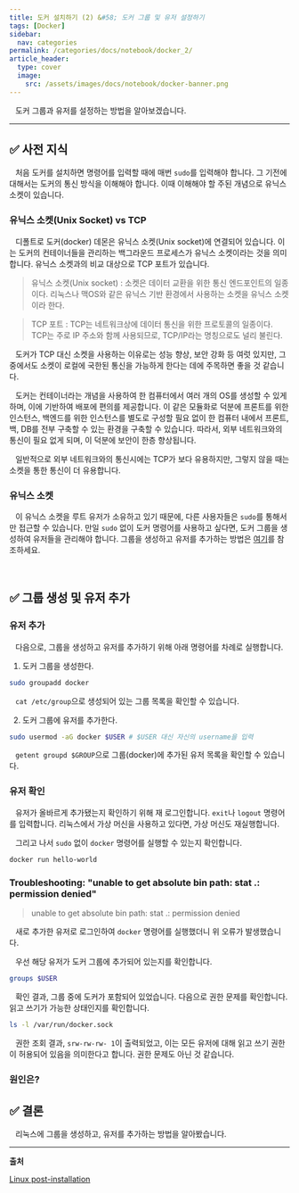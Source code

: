 ```yaml
---
title: 도커 설치하기 (2) &#58; 도커 그룹 및 유저 설정하기
tags: [Docker]
sidebar:
  nav: categories
permalink: /categories/docs/notebook/docker_2/
article_header:
  type: cover
  image:
    src: /assets/images/docs/notebook/docker-banner.png
---
```


<div class="article__content" markdown="1">

&ensp; 도커 그룹과 유저를 설정하는 방법을 알아보겠습니다.

---

## ✅ 사전 지식

&ensp; 처음 도커를 설치하면 명령어를 입력할 때에 매번 `sudo`를 입력해야 합니다. 그 기전에 대해서는 도커의 통신 방식을 이해해야 합니다. 이때 이해해야 할 주된 개념으로 유닉스 소켓이 있습니다.

### 유닉스 소켓(Unix Socket) vs TCP

&ensp; 디폴트로 도커(docker) 데몬은 유닉스 소켓(Unix socket)에 연결되어 있습니다. 이는 도커의 컨테이너들을 관리하는 백그라운드 프로세스가 유닉스 소켓이라는 것을 의미합니다. 유닉스 소켓과의 비교 대상으로 TCP 포트가 있습니다.

> 유닉스 소켓(Unix socket) : 소켓은 데이터 교환을 위한 통신 엔드포인트의 일종이다. 리눅스나 맥OS와 같은 유닉스 기반 환경에서 사용하는 소켓을 유닉스 소켓이라 한다.

> TCP 포트 : TCP는 네트워크상에 데이터 통신을 위한 프로토콜의 일종이다. TCP는 주로 IP 주소와 함께 사용되므로, TCP/IP라는 명칭으로도 널리 불린다.

&ensp; 도커가 TCP 대신 소켓을 사용하는 이유로는 성능 향상, 보안 강화 등 여럿 있지만, 그중에서도 소켓이 로컬에 국한된 통신을 가능하게 한다는 데에 주목하면 좋을 것 같습니다.

&ensp; 도커는 컨테이너라는 개념을 사용하여 한 컴퓨터에서 여러 개의 OS를 생성할 수 있게 하며, 이에 기반하여 배포에 편의를 제공합니다. 이 같은 모듈화로 덕분에 프론트를 위한 인스턴스, 백엔드를 위한 인스턴스를 별도로 구성할 필요 없이 한 컴퓨터 내에서 프론트, 백, DB를 전부 구축할 수 있는 환경을 구축할 수 있습니다. 따라서, 외부 네트워크와의 통신이 필요 없게 되며, 이 덕분에 보안이 한층 향상됩니다.

&ensp; 일반적으로 외부 네트워크와의 통신시에는 TCP가 보다 유용하지만, 그렇지 않을 때는 소켓을 통한 통신이 더 유용합니다.

### 유닉스 소켓

&ensp; 이 유닉스 소켓을 루트 유저가 소유하고 있기 때문에, 다른 사용자들은 `sudo`를 통해서만 접근할 수 있습니다. 만일 `sudo` 없이 도커 명령어를 사용하고 싶다면, 도커 그룹을 생성하여 유저들을 관리해야 합니다. 그룹을 생성하고 유저를 추가하는 방법은 [여기](https://docs.docker.com/engine/install/linux-postinstall/)를 참조하세요.

<br/>

## ✅ 그룹 생성 및 유저 추가

### 유저 추가

&ensp; 다음으로, 그룹을 생성하고 유저를 추가하기 위해 아래 명령어를 차례로 실행합니다.

1. 도커 그룹을 생성한다.

```zsh
sudo groupadd docker
```

&ensp; `cat /etc/group`으로 생성되어 있는 그룹 목록을 확인할 수 있습니다.

2. 도커 그룹에 유저를 추가한다.

```zsh
sudo usermod -aG docker $USER # $USER 대신 자신의 username을 입력
```

&ensp; `getent groupd $GROUP`으로 그룹(docker)에 추가된 유저 목록을 확인할 수 있습니다.

### 유저 확인

&ensp; 유저가 올바르게 추가됐는지 확인하기 위해 재 로그인합니다. `exit`나 `logout` 명령어를 입력합니다. 리눅스에서 가상 머신을 사용하고 있다면, 가상 머신도 재실행합니다.

&ensp; 그리고 나서 `sudo` 없이 `docker` 명령어를 실행할 수 있는지 확인합니다.

```zsh
docker run hello-world
```

### Troubleshooting: "unable to get absolute bin path: stat .: permission denied"

> unable to get absolute bin path: stat .: permission denied

&ensp; 새로 추가한 유저로 로그인하여 `docker` 명령어를 실행했더니 위 오류가 발생했습니다.

&ensp; 우선 해당 유저가 도커 그룹에 추가되어 있는지를 확인합니다.

```zsh
groups $USER
```

&ensp; 확인 결과, 그룹 중에 도커가 포함되어 있었습니다. 다음으로 권한 문제를 확인합니다. 읽고 쓰기가 가능한 상태인지를 확인합니다.

```zsh
ls -l /var/run/docker.sock
```

&ensp; 권한 조회 결과, `srw-rw-rw- 1`이 출력되었고, 이는 모든 유저에 대해 읽고 쓰기 권한이 허용되어 있음을 의미한다고 합니다. 권한 문제도 아닌 것 같습니다.

### 원인은?

## ✅ 결론

&ensp; 리눅스에 그룹을 생성하고, 유저를 추가하는 방법을 알아봤습니다.

---

**출처**

[Linux post-installation](https://docs.docker.com/engine/install/linux-postinstall/)

</div>
